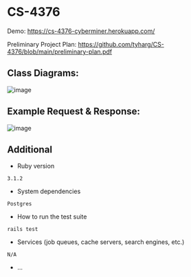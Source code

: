 # CS-4376

Demo: https://cs-4376-cyberminer.herokuapp.com/

Preliminary Project Plan: https://github.com/tyharg/CS-4376/blob/main/preliminary-plan.pdf

## Class Diagrams:
![image](https://github.com/tyharg/CS-4376/assets/2886930/4b9aaede-b512-4a98-802c-99ff50f33fa9)

## Example Request & Response:
![image](https://github.com/tyharg/CS-4376/assets/2886930/b756b998-a1cb-4c6e-9924-8f06fa93627e)


## Additional

* Ruby version

`3.1.2`

* System dependencies

`Postgres`

* How to run the test suite

`rails test`

* Services (job queues, cache servers, search engines, etc.)

`N/A`


* ...
